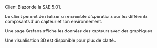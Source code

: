 Client Blazor de la SAE 5.01. 

Le client permet de réaliser un ensemble d'opérations sur les différents composants d'un capteur et son environnement. 

Une page Grafana affiche les données des capteurs avec des graphiques

Une visualisation 3D est disponible pour plus de clarté..
